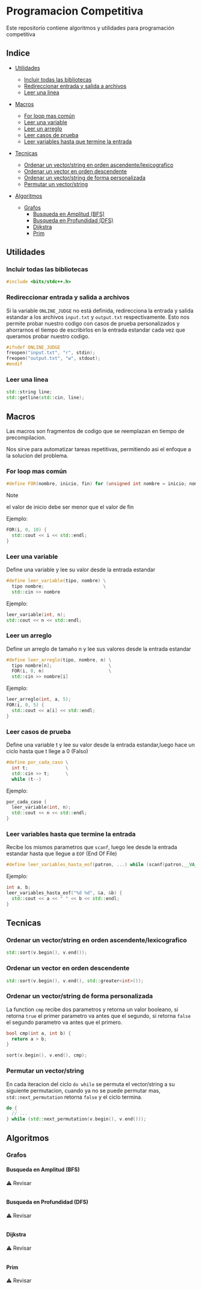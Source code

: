 # Programacion Competitiva

Este repositorio contiene algoritmos y utilidades para programación competitiva

## Indice

- [Utilidades](#utilidades)
  - [Incluir todas las bibliotecas](#incluir-todas-las-bibliotecas)
  - [Redireccionar entrada y salida a archivos](#redireccionar-entrada-y-salida-a-archivos)
  - [Leer una linea](#leer-una-linea)

- [Macros](#macros)
  - [For loop mas común](#for-loop-mas-común)
  - [Leer una variable](#leer-una-variable)
  - [Leer un arreglo](#leer-un-arreglo)
  - [Leer casos de prueba](#leer-casos-de-prueba)
  - [Leer variables hasta que termine la entrada](#leer-variables-hasta-que-termine-la-entrada)

- [Tecnicas](#tecnicas)
  - [Ordenar un vector/string en orden ascendente/lexicografico](#ordenar-un-vectorstring-en-orden-ascendentelexicografico)
  - [Ordenar un vector en orden descendente](#ordenar-un-vector-en-orden-descendente)
  - [Ordenar un vector/string de forma personalizada](#ordenar-un-vectorstring-de-forma-personalizada)
  - [Permutar un vector/string](#permutar-un-vectorstring)

- [Algoritmos](#algoritmos)
  - [Grafos](#grafos)
    - [Busqueda en Amplitud (BFS)](#busqueda-en-amplitud-bfs)
    - [Busqueda en Profundidad (DFS)](#busqueda-en-profundidad-dfs)
    - [Dijkstra](#dijkstra)
    - [Prim](#prim)

## Utilidades

### Incluir todas las bibliotecas

```cpp
#include <bits/stdc++.h>
```

### Redireccionar entrada y salida a archivos
Si la variable `ONLINE_JUDGE` no está definida, redirecciona la entrada y salida estandar a los archivos `input.txt` y `output.txt` respectivamente. Esto nos permite probar nuestro codigo con casos de prueba personalizados y ahorrarnos el tiempo de escribirlos en la entrada estandar cada vez que queramos probar nuestro codigo.

```cpp
#ifndef ONLINE_JUDGE
freopen("input.txt", "r", stdin);
freopen("output.txt", "w", stdout);
#endif
```

### Leer una linea

```cpp
std::string line;
std::getline(std::cin, line);
```

## Macros
Las macros son fragmentos de codigo que se reemplazan en tiempo de precompilacion.

Nos sirve para automatizar tareas repetitivas, permitiendo asi el enfoque a la solucion del problema.

### For loop mas común

```cpp
#define FOR(nombre, inicio, fin) for (unsigned int nombre = inicio; nombre < fin; nombre++)
```

> [!NOTE]
> el valor de inicio debe ser menor que el valor de fin

Ejemplo:

```cpp
FOR(i, 0, 10) {
  std::cout << i << std::endl;
}
```

### Leer una variable
Define una variable y lee su valor desde la entrada estandar

```cpp
#define leer_variable(tipo, nombre) \
  tipo nombre;                      \
  std::cin >> nombre
```

Ejemplo:

```cpp
leer_variable(int, n);
std::cout << n << std::endl;
```

### Leer un arreglo
Define un arreglo de tamaño n y lee sus valores desde la entrada estandar

```cpp
#define leer_arreglo(tipo, nombre, n) \
  tipo nombre[n];                     \
  FOR(i, 0, n)                        \
  std::cin >> nombre[i]
```

Ejemplo:
  
```cpp
leer_arreglo(int, a, 5);
FOR(i, 0, 5) {
  std::cout << a[i] << std::endl;
}
```	

### Leer casos de prueba

Define una variable t y lee su valor desde la entrada estandar,luego hace un ciclo hasta que t llege a 0 (Falso)

```cpp
#define por_cada_caso \
  int t;              \
  std::cin >> t;      \
  while (t--)
```

Ejemplo:

```cpp
por_cada_caso {
  leer_variable(int, n);
  std::cout << n << std::endl;
}
```

### Leer variables hasta que termine la entrada

Recibe los mismos parametros que `scanf`, luego lee desde la entrada estandar hasta que llegue a `EOF` (End Of File)

```cpp
#define leer_variables_hasta_eof(patron, ...) while (scanf(patron,__VA_ARGS__) != EOF)
```

Ejemplo:

```cpp
int a, b;
leer_variables_hasta_eof("%d %d", &a, &b) {
  std::cout << a << " " << b << std::endl;
}
```

## Tecnicas

### Ordenar un vector/string en orden ascendente/lexicografico

```cpp
std::sort(v.begin(), v.end());
```

### Ordenar un vector en orden descendente

```cpp
std::sort(v.begin(), v.end(), std::greater<int>());
```

### Ordenar un vector/string de forma personalizada

La function `cmp` recibe dos parametros y retorna un valor booleano, si retorna `true` el primer parametro va antes que el segundo, si retorna `false` el segundo parametro va antes que el primero.

```cpp
bool cmp(int a, int b) {
  return a > b;
}

sort(v.begin(), v.end(), cmp);
```

### Permutar un vector/string
En cada iteracion del ciclo `do while` se permuta el vector/string a su siguiente permutacion, cuando ya no se puede permutar mas, `std::next_permutation` retorna `false` y el ciclo termina.

```cpp
do {
  // ...
} while (std::next_permutation(v.begin(), v.end()));
```

## Algoritmos

### Grafos

#### Busqueda en Amplitud (BFS)
⚠️ Revisar

```cpp
```

#### Busqueda en Profundidad (DFS)
⚠️ Revisar

```cpp
```

#### Dijkstra
⚠️ Revisar

```cpp
```

#### Prim
⚠️ Revisar

```cpp
```
